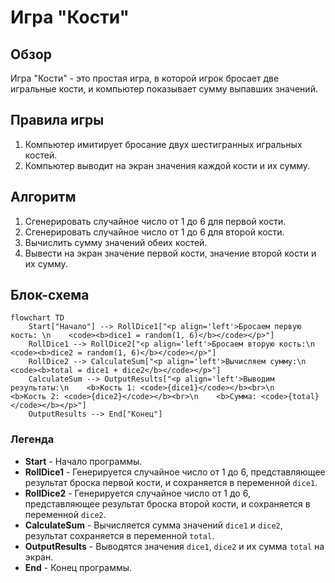 # Игра "Кости"

## Обзор

Игра "Кости" - это простая игра, в которой игрок бросает две игральные кости, и компьютер показывает сумму выпавших значений.

## Правила игры

1. Компьютер имитирует бросание двух шестигранных игральных костей.
2. Компьютер выводит на экран значения каждой кости и их сумму.

## Алгоритм

1. Сгенерировать случайное число от 1 до 6 для первой кости.
2. Сгенерировать случайное число от 1 до 6 для второй кости.
3. Вычислить сумму значений обеих костей.
4. Вывести на экран значение первой кости, значение второй кости и их сумму.

## Блок-схема

```mermaid
flowchart TD
    Start["Начало"] --> RollDice1["<p align='left'>Бросаем первую кость: \n    <code><b>dice1 = random(1, 6)</b></code></p>"]
    RollDice1 --> RollDice2["<p align='left'>Бросаем вторую кость:\n    <code><b>dice2 = random(1, 6)</b></code></p>"]
    RollDice2 --> CalculateSum["<p align='left'>Вычисляем сумму:\n    <code><b>total = dice1 + dice2</b></code></p>"]
    CalculateSum --> OutputResults["<p align='left'>Выводим результаты:\n    <b>Кость 1: <code>{dice1}</code></b><br>\n    <b>Кость 2: <code>{dice2}</code></b><br>\n    <b>Сумма: <code>{total}</code></b></p>"]
    OutputResults --> End["Конец"]
```

### Легенда

- **Start** - Начало программы.
- **RollDice1** -  Генерируется случайное число от 1 до 6, представляющее результат броска первой кости, и сохраняется в переменной `dice1`.
- **RollDice2** - Генерируется случайное число от 1 до 6, представляющее результат броска второй кости, и сохраняется в переменной `dice2`.
- **CalculateSum** -  Вычисляется сумма значений `dice1` и `dice2`, результат сохраняется в переменной `total`.
- **OutputResults** - Выводятся значения `dice1`, `dice2` и их сумма `total` на экран.
- **End** - Конец программы.